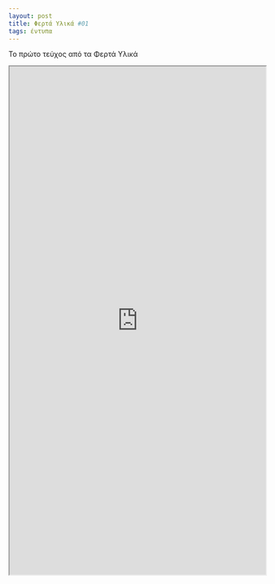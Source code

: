 ```yaml
---
layout: post
title: Φερτά Υλικά #01
tags: έντυπα
---
```


Το πρώτο τεύχος από τα Φερτά Υλικά

<!--more-->

<iframe src="https://giorgostsiftsis.com/public/pdf/ferta-ylika-01.pdf" width="100%" height=1000px>
</iframe>
